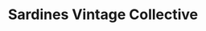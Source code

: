 ---
title: "Sardines Vintage Collective"
url: /milwaukee/sardines-vintage-collective/
shop: clothes
---